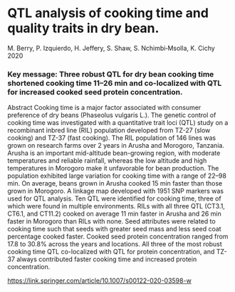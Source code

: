 # QTL analysis of cooking time and quality traits in dry bean.

M. Berry, P. Izquierdo, H. Jeffery, S. Shaw, S. Nchimbi‑Msolla, K. Cichy 2020


### Key message: Three robust QTL for dry bean cooking time shortened cooking time 11–26 min and co-localized with QTL for increased cooked seed protein concentration.

Abstract Cooking time is a major factor associated with consumer preference of dry beans (Phaseolus vulgaris L.). The genetic control of cooking time was investigated with a quantitative trait loci (QTL) study on a recombinant inbred line (RIL) population developed from TZ-27 (slow cooking) and TZ-37 (fast cooking). The RIL population of 146 lines was grown on research farms over 2 years in Arusha and Morogoro, Tanzania. Arusha is an important mid-altitude bean-growing region, with moderate temperatures and reliable rainfall, whereas the low altitude and high temperatures in Morogoro make it unfavorable for bean production. The population exhibited large variation for cooking time with a range of 22–98 min. On average, beans grown in Arusha cooked 15 min faster than those grown in Morogoro. A linkage map developed with 1951 SNP markers was used for QTL analysis. Ten QTL were identified for cooking time, three of which were found in multiple environments. RILs with all three QTL (CT3.1, CT6.1, and CT11.2) cooked on average 11 min faster in Arusha and 26 min faster in Morogoro than RILs with none. Seed attributes were related to cooking time such that seeds with greater seed mass and less seed coat percentage cooked faster. Cooked seed protein concentration ranged from 17.8 to 30.8% across the years and locations. All three of the most robust cooking time QTL co-localized with QTL for protein concentration, and TZ-37 always contributed faster cooking time and increased protein concentration.

https://link.springer.com/article/10.1007/s00122-020-03598-w


